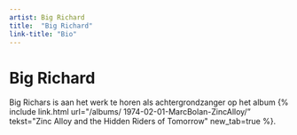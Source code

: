 ```yaml
---
artist: Big Richard
title:  "Big Richard"
link-title: "Bio"
---
```


# Big Richard

Big Richars is aan het werk te horen als achtergrondzanger op het album {% include link.html url="/albums/ 1974-02-01-MarcBolan-ZincAlloy/” tekst="Zinc Alloy and the Hidden Riders of Tomorrow" new_tab=true %}.
